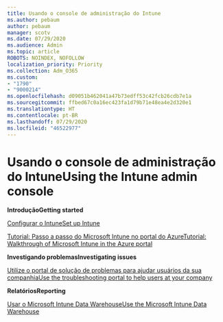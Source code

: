 ```yaml
---
title: Usando o console de administração do Intune
ms.author: pebaum
author: pebaum
manager: scotv
ms.date: 07/29/2020
ms.audience: Admin
ms.topic: article
ROBOTS: NOINDEX, NOFOLLOW
localization_priority: Priority
ms.collection: Adm_O365
ms.custom:
- "1790"
- "9000214"
ms.openlocfilehash: d09051b462041a47b73edff53c42fcb26cdb7e1a
ms.sourcegitcommit: ffbed67c0a16ec423fa1d79b71e48ea4e2d320e1
ms.translationtype: HT
ms.contentlocale: pt-BR
ms.lasthandoff: 07/29/2020
ms.locfileid: "46522977"
---
```

# <a name="using-the-intune-admin-console"></a><span data-ttu-id="d5fdc-102">Usando o console de administração do Intune</span><span class="sxs-lookup"><span data-stu-id="d5fdc-102">Using the Intune admin console</span></span>

<span data-ttu-id="d5fdc-103">**Introdução**</span><span class="sxs-lookup"><span data-stu-id="d5fdc-103">**Getting started**</span></span>

[<span data-ttu-id="d5fdc-104">Configurar o Intune</span><span class="sxs-lookup"><span data-stu-id="d5fdc-104">Set up Intune</span></span>](https://docs.microsoft.com/intune/setup-steps)

[<span data-ttu-id="d5fdc-105">Tutorial: Passo a passo do Microsoft Intune no portal do Azure</span><span class="sxs-lookup"><span data-stu-id="d5fdc-105">Tutorial: Walkthrough of Microsoft Intune in the Azure portal</span></span>](https://docs.microsoft.com/intune/tutorial-walkthrough-intune-portal)

<span data-ttu-id="d5fdc-106">**Investigando problemas**</span><span class="sxs-lookup"><span data-stu-id="d5fdc-106">**Investigating issues**</span></span>

[<span data-ttu-id="d5fdc-107">Utilize o portal de solução de problemas para ajudar usuários da sua companhia</span><span class="sxs-lookup"><span data-stu-id="d5fdc-107">Use the troubleshooting portal to help users at your company</span></span>](https://docs.microsoft.com/intune/help-desk-operators)

<span data-ttu-id="d5fdc-108">**Relatórios**</span><span class="sxs-lookup"><span data-stu-id="d5fdc-108">**Reporting**</span></span>

[<span data-ttu-id="d5fdc-109">Usar o Microsoft Intune Data Warehouse</span><span class="sxs-lookup"><span data-stu-id="d5fdc-109">Use the Microsoft Intune Data Warehouse</span></span>](https://docs.microsoft.com/intune/reports-nav-create-intune-reports)